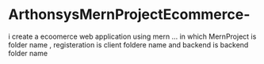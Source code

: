 # ArthonsysMernProjectEcommerce-
i create a ecoomerce web application using mern ... in which MernProject is folder name , registeration is client foldere name and backend is backend folder name 
